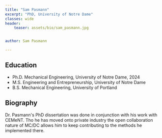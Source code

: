 ```yaml
---
title: "Sam Pasmann"
excerpt: "PhD, University of Notre Dame"
classes: wide
header:
    teaser: assets/bio/sam_pasmann.jpg


author: Sam Pasmann

---
```

## Education

* Ph.D. Mechanical Engineering, University of Notre Dame, 2024
* M.S. Engineering and Entrepreneurship, University of Notre Dame
* B.S. Mechanical Engineering, University of Portland

## Biography

Dr. Pasmann's PhD dissertation was done in conjunction with his work with CEMeNT.
Tho he has moved onto private industry the open collaboration nature of MC/DC allows him to keep contributing to the methods he implemented there.